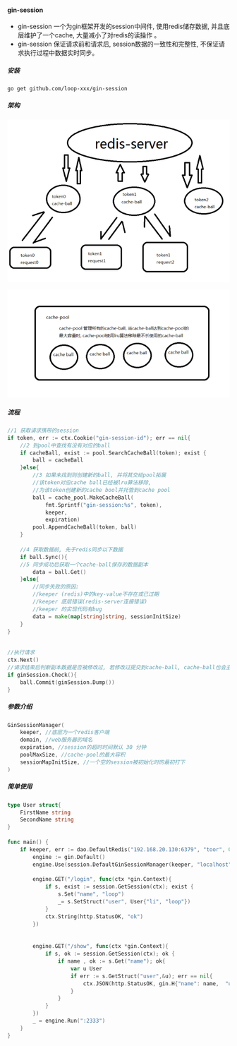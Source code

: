 #### gin-session

* gin-session 一个为gin框架开发的session中间件, 使用redis储存数据, 并且底层维护了一个cache, 大量减小了对redis的读操作 。
* gin-session 保证请求前和请求后, session数据的一致性和完整性, 不保证请求执行过程中数据实时同步。

##### 安装

```shell
go get github.com/loop-xxx/gin-session
```

##### 架构

![00](https://github.com/loop-xxx/gin-session/blob/master/img/00.jpg)


![01](https://github.com/loop-xxx/gin-session/blob/master/img/01.jpg)
##### 流程

```go
//1 获取请求携带的session
if token, err := ctx.Cookie("gin-session-id"); err == nil{
    //2 到pool中查找有没有对应的ball
    if cacheBall, exist := pool.SearchCacheBall(token); exist {
        ball = cacheBall
    }else{
        //3 如果未找到则创建新的ball, 并将其交给pool拓展
        //该token对应cache ball已经被lru算法移除, 
        //为该token创建新的cache bool并托管到cache pool
        ball = cache_pool.MakeCacheBall(
            fmt.Sprintf("gin-session:%s", token), 
            keeper, 
            expiration)
        pool.AppendCacheBall(token, ball)
    }

    //4 获取数据前, 先于redis同步以下数据
    if ball.Sync(){
    //5 同步成功后获取一个cache-ball保存的数据副本
        data = ball.Get()
    }else{
        //同步失败的原因:
        //keeper (redis)中的key-value不存在或已过期
        //keeper 底层错误(redis-server连接错误)
        //keeper 的实现代码有bug
        data = make(map[string]string, sessionInitSize)
    }
}
    
```

```go
//执行请求
ctx.Next()
//请求结束后判断副本数据是否被修改过, 若修改过提交到cache-ball, cache-ball也会主动同步到redis
if ginSession.Check(){
    ball.Commit(ginSession.Dump())
}
```

##### 参数介绍

```go
GinSessionManager(
    keeper, //底层为一个redis客户端
    domain, //web服务器的域名
    expiration, //session的超时时间默认 30 分钟
    poolMaxSize, //cache-pool的最大容积
    sessionMapInitSize, //一个空的session被初始化时的最初打下
)
```

##### 简单使用

```go
type User struct{
	FirstName string
	SecondName string
}

func main() {
	if keeper, err := dao.DefaultRedis("192.168.20.130:6379", "toor", 0); err == nil {
		engine := gin.Default()
		engine.Use(session.DefaultGinSessionManager(keeper, "localhost"))

		engine.GET("/login", func(ctx *gin.Context){
			if s, exist := session.GetSession(ctx); exist {
				s.Set("name", "loop")
				_= s.SetStruct("user", User{"li", "loop"})
			}
			ctx.String(http.StatusOK, "ok")
		})


		engine.GET("/show", func(ctx *gin.Context){
			if s, ok := session.GetSession(ctx); ok {
				if name , ok := s.Get("name"); ok{
					var u User
					if err := s.GetStruct("user",&u); err == nil{
						ctx.JSON(http.StatusOK, gin.H{"name": name,  "user":u})
					}
				}
			}
		})
		_ = engine.Run(":2333")
	}
}
```

